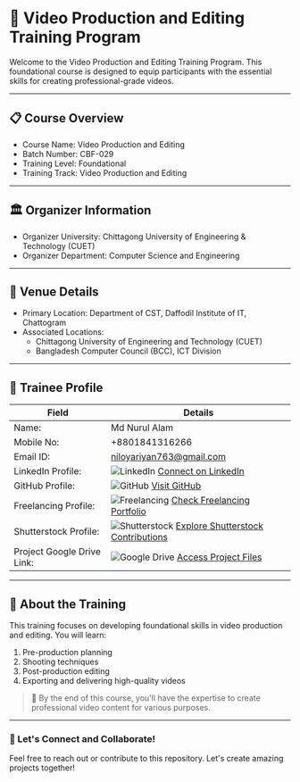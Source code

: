 # 🎥 Video Production and Editing Training Program  

Welcome to the Video Production and Editing Training Program. This foundational course is designed to equip participants with the essential skills for creating professional-grade videos.  

---

## 📋 Course Overview  
- Course Name: Video Production and Editing  
- Batch Number: CBF-029  
- Training Level: Foundational  
- Training Track: Video Production and Editing  

---

## 🏛 Organizer Information  
- Organizer University: Chittagong University of Engineering & Technology (CUET)  
- Organizer Department: Computer Science and Engineering  

---

## 📍 Venue Details  
- Primary Location: Department of CST, Daffodil Institute of IT, Chattogram  
- Associated Locations:  
  - Chittagong University of Engineering and Technology (CUET)  
  - Bangladesh Computer Council (BCC), ICT Division  

---

## 👤 Trainee Profile  

| Field                   | Details                                                                 |
|-------------------------|-------------------------------------------------------------------------|
| Name:               | Md Nurul Alam                                                        |
| Mobile No:          | +8801841316266                                                            |
| Email ID:           | niloyariyan763@gmail.com                                                  |
| LinkedIn Profile:   | ![LinkedIn](https://img.shields.io/badge/LinkedIn-Connect-blue?logo=linkedin) [Connect on LinkedIn](https://www.linkedin.com/in/niloy75) |
| GitHub Profile:     | ![GitHub](https://img.shields.io/badge/GitHub-Follow-black?logo=github) [Visit GitHub](https://github.com/Niloy-65) |
| Freelancing Profile:| ![Freelancing](https://img.shields.io/badge/Freelancing-Portfolio-green) [Check Freelancing Portfolio](https://www.fiverr.com/niloy_75) |
| Shutterstock Profile:| ![Shutterstock](https://img.shields.io/badge/Shutterstock-Contribute-red) [Explore Shutterstock Contributions](https://www.shutterstock.com/g/Niloy65) |
| Project Google Drive Link: | ![Google Drive](https://img.shields.io/badge/Google%20Drive-Projects-yellowgreen?logo=google-drive) [Access Project Files](https://drive.google.com/drive/folders/1OtaNXUeItxB3e_2VLtNr9aOTcdpZE29J) |

---

## 🚀 About the Training  
This training focuses on developing foundational skills in video production and editing. You will learn:  
1. Pre-production planning  
2. Shooting techniques  
3. Post-production editing  
4. Exporting and delivering high-quality videos  

> 🎯 By the end of this course, you'll have the expertise to create professional video content for various purposes.  
---

### 🎉 Let's Connect and Collaborate!  
Feel free to reach out or contribute to this repository. Let's create amazing projects together!
